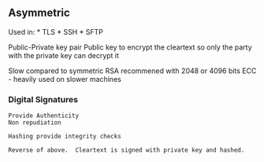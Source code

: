 ## Asymmetric
Used in:
    * TLS
    * SSH
    * SFTP
    

Public-Private key pair
Public key to encrypt the cleartext so only the party with the private key can decrypt it

Slow compared to symmetric
RSA recommened with 2048 or 4096 bits
ECC  -  heavily used on  slower machines

### Digital Signatures
    Provide Authenticity
    Non repudiation

    Hashing provide integrity checks

    Reverse of above.  Cleartext is signed with private key and hashed.
